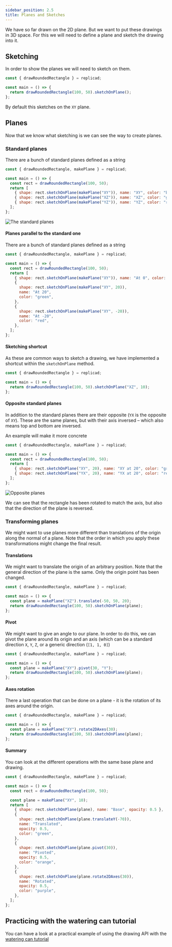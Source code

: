 ```yaml
---
sidebar_position: 2.5
title: Planes and Sketches
---
```


We have so far drawn on the 2D plane. But we want to put these drawings in 3D
space. For this we will need to define a plane and sketch the drawing into it.

## Sketching

In order to show the planes we will need to sketch on them.

```js withWorkbench
const { drawRoundedRectangle } = replicad;

const main = () => {
  return drawRoundedRectangle(100, 50).sketchOnPlane();
};
```

By default this sketches on the `XY` plane.

## Planes

Now that we know what sketching is we can see the way to create planes.

### Standard planes

There are a bunch of standard planes defined as a string

```js withWorkbench
const { drawRoundedRectangle, makePlane } = replicad;

const main = () => {
  const rect = drawRoundedRectangle(100, 50);
  return [
    { shape: rect.sketchOnPlane(makePlane("XY")), name: "XY", color: "blue" },
    { shape: rect.sketchOnPlane(makePlane("XZ")), name: "XZ", color: "green" },
    { shape: rect.sketchOnPlane(makePlane("YZ")), name: "YZ", color: "red" },
  ];
};
```

![The standard planes](/img/tutorial/planes-1.png)

#### Planes parallel to the standard one

There are a bunch of standard planes defined as a string

```js withWorkbench
const { drawRoundedRectangle, makePlane } = replicad;

const main = () => {
  const rect = drawRoundedRectangle(100, 50);
  return [
    { shape: rect.sketchOnPlane(makePlane("XY")), name: "At 0", color: "blue" },
    {
      shape: rect.sketchOnPlane(makePlane("XY", 20)),
      name: "At 20",
      color: "green",
    },
    {
      shape: rect.sketchOnPlane(makePlane("XY", -20)),
      name: "At -20",
      color: "red",
    },
  ];
};
```

#### Sketching shortcut

As these are common ways to sketch a drawing, we have implemented a shortcut
within the `sketchOnPlane` method.

```js withWorkbench
const { drawRoundedRectangle } = replicad;

const main = () => {
  return drawRoundedRectangle(100, 50).sketchOnPlane("XZ", 10);
};
```

#### Opposite standard planes

In addition to the standard planes there are their opposite (`YX` is the
opposite of `XY`). These are the same planes, but with their axis inversed
– which also means top and bottom are inversed.

An example will make it more concrete

```js withWorkbench
const { drawRoundedRectangle, makePlane } = replicad;

const main = () => {
  const rect = drawRoundedRectangle(100, 50);
  return [
    { shape: rect.sketchOnPlane("XY", 20), name: "XY at 20", color: "green" },
    { shape: rect.sketchOnPlane("YX", 20), name: "YX at 20", color: "red" },
  ];
};
```

![Opposite planes](/img/tutorial/planes-2.png)

We can see that the rectangle has been rotated to match the axis, but also that
the direction of the plane is reversed.

### Transforming planes

We might want to use planes more different than translations of the origin
along the normal of a plane. Note that the order in which you apply these
transformations might change the final result.

#### Translations

We might want to translate the origin of an arbitrary position. Note that the
general direction of the plane is the same. Only the origin point has been
changed.

```js withWorkbench
const { drawRoundedRectangle, makePlane } = replicad;

const main = () => {
  const plane = makePlane("XZ").translate(-50, 50, 20);
  return drawRoundedRectangle(100, 50).sketchOnPlane(plane);
};
```

#### Pivot

We might want to give an angle to our plane. In order to do this, we can pivot
the plane around its origin and an axis (which can be a standard direction `X`, `Y`, `Z`, or a generic direction (`[1, 1, 0]`)

```js withWorkbench
const { drawRoundedRectangle, makePlane } = replicad;

const main = () => {
  const plane = makePlane("XY").pivot(30, "Y");
  return drawRoundedRectangle(100, 50).sketchOnPlane(plane);
};
```

#### Axes rotation

There a last operation that can be done on a plane - it is the rotation of its
axes around the origin.

```js withWorkbench
const { drawRoundedRectangle, makePlane } = replicad;

const main = () => {
  const plane = makePlane("XY").rotate2DAxes(30);
  return drawRoundedRectangle(100, 50).sketchOnPlane(plane);
};
```

#### Summary

You can look at the different operations with the same base plane and drawing.

```js withWorkbench
const { drawRoundedRectangle, makePlane } = replicad;

const main = () => {
  const rect = drawRoundedRectangle(100, 50);

  const plane = makePlane("XY", 10);
  return [
    { shape: rect.sketchOnPlane(plane), name: "Base", opacity: 0.5 },
    {
      shape: rect.sketchOnPlane(plane.translateY(-70)),
      name: "Translated",
      opacity: 0.5,
      color: "green",
    },
    {
      shape: rect.sketchOnPlane(plane.pivot(30)),
      name: "Pivoted",
      opacity: 0.5,
      color: "orange",
    },
    {
      shape: rect.sketchOnPlane(plane.rotate2DAxes(30)),
      name: "Rotated",
      opacity: 0.5,
      color: "purple",
    },
  ];
};
```

## Practicing with the watering can tutorial

You can have a look at a practical example of using the drawing API with the
[watering can
tutorial](/docs/tutorial-making-a-watering-can/using-planes-for-spiller)

